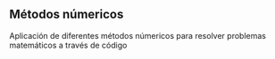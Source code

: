 ## Métodos númericos

Aplicación de diferentes métodos númericos para resolver problemas matemáticos a través de código
